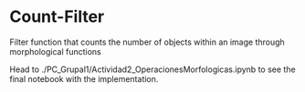 # Count-Filter
Filter function that counts the number of objects within an image through morphological functions

Head to ./PC_Grupal1/Actividad2_OperacionesMorfologicas.ipynb to see the final notebook with the implementation.
